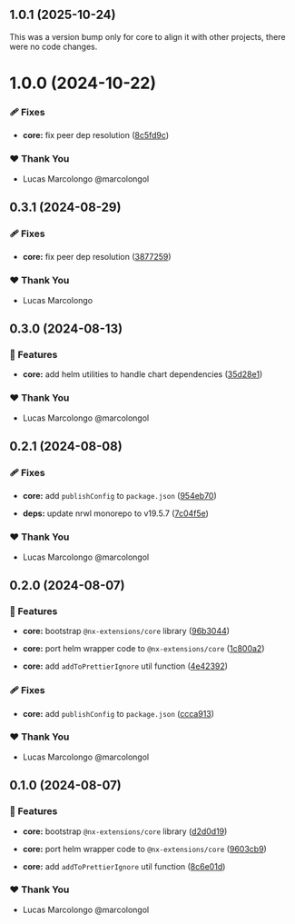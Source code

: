 ## 1.0.1 (2025-10-24)

This was a version bump only for core to align it with other projects, there were no code changes.

# 1.0.0 (2024-10-22)

### 🩹 Fixes

- **core:** fix peer dep resolution ([8c5fd9c](https://github.com/marcolongol/nx-extensions/commit/8c5fd9c))

### ❤️  Thank You

- Lucas Marcolongo @marcolongol

## 0.3.1 (2024-08-29)


### 🩹 Fixes

- **core:** fix peer dep resolution ([3877259](https://github.com/marcolongol/nx-extensions/commit/3877259))


### ❤️  Thank You

- Lucas Marcolongo

## 0.3.0 (2024-08-13)


### 🚀 Features

- **core:** add helm utilities to handle chart dependencies ([35d28e1](https://github.com/marcolongol/nx-extensions/commit/35d28e1))


### ❤️  Thank You

- Lucas Marcolongo @marcolongol

## 0.2.1 (2024-08-08)


### 🩹 Fixes

- **core:** add `publishConfig` to `package.json` ([954eb70](https://github.com/marcolongol/nx-extensions/commit/954eb70))

- **deps:** update nrwl monorepo to v19.5.7 ([7c04f5e](https://github.com/marcolongol/nx-extensions/commit/7c04f5e))


### ❤️  Thank You

- Lucas Marcolongo @marcolongol

## 0.2.0 (2024-08-07)


### 🚀 Features

- **core:** bootstrap `@nx-extensions/core` library ([96b3044](https://github.com/marcolongol/nx-extensions/commit/96b3044))

- **core:** port helm wrapper code to `@nx-extensions/core` ([1c800a2](https://github.com/marcolongol/nx-extensions/commit/1c800a2))

- **core:** add `addToPrettierIgnore` util function ([4e42392](https://github.com/marcolongol/nx-extensions/commit/4e42392))


### 🩹 Fixes

- **core:** add `publishConfig` to `package.json` ([ccca913](https://github.com/marcolongol/nx-extensions/commit/ccca913))


### ❤️  Thank You

- Lucas Marcolongo @marcolongol

## 0.1.0 (2024-08-07)


### 🚀 Features

- **core:** bootstrap `@nx-extensions/core` library ([d2d0d19](https://github.com/marcolongol/nx-extensions/commit/d2d0d19))

- **core:** port helm wrapper code to `@nx-extensions/core` ([9603cb9](https://github.com/marcolongol/nx-extensions/commit/9603cb9))

- **core:** add `addToPrettierIgnore` util function ([8c6e01d](https://github.com/marcolongol/nx-extensions/commit/8c6e01d))


### ❤️  Thank You

- Lucas Marcolongo @marcolongol